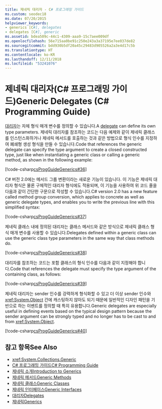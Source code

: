 ```yaml
---
title: 제네릭 대리자 - C# 프로그래밍 가이드
ms.custom: seodec18
ms.date: 07/20/2015
helpviewer_keywords:
- generics [C#], delegates
- delegates [C#], generic
ms.assetid: bdea509c-44c1-4309-aaa9-15c7aee009df
ms.openlocfilehash: 56e715aa0be91c250e243a3a37195e7ee037de82
ms.sourcegitcommit: bdd930b5df20a45c29483d905526a2a3e4d17c5b
ms.translationtype: HT
ms.contentlocale: ko-KR
ms.lasthandoff: 12/11/2018
ms.locfileid: "53241076"
---
```

# <a name="generic-delegates-c-programming-guide"></a><span data-ttu-id="a83ea-102">제네릭 대리자(C# 프로그래밍 가이드)</span><span class="sxs-lookup"><span data-stu-id="a83ea-102">Generic Delegates (C# Programming Guide)</span></span>
<span data-ttu-id="a83ea-103">[대리자](../../../csharp/language-reference/keywords/delegate.md)는 자체 형식 매개 변수를 정의할 수 있습니다.</span><span class="sxs-lookup"><span data-stu-id="a83ea-103">A [delegate](../../../csharp/language-reference/keywords/delegate.md) can define its own type parameters.</span></span> <span data-ttu-id="a83ea-104">제네릭 대리자를 참조하는 코드는 다음 예제와 같이 제네릭 클래스를 인스턴스화하거나 제네릭 메서드를 호출하는 것과 같은 방법으로 형식 인수를 지정하여 폐쇄형 생성 형식을 만들 수 있습니다.</span><span class="sxs-lookup"><span data-stu-id="a83ea-104">Code that references the generic delegate can specify the type argument to create a closed constructed type, just like when instantiating a generic class or calling a generic method, as shown in the following example:</span></span>  
  
 [!code-csharp[csProgGuideGenerics#36](../../../csharp/programming-guide/generics/codesnippet/CSharp/generic-delegates_1.cs)]  
  
 <span data-ttu-id="a83ea-105">C# 버전 2.0에는 메서드 그룹 변환이라는 새로운 기능이 있습니다. 이 기능은 제네릭 대리자 형식은 물론 구체적인 대리자 형식에도 적용되며, 이 기능을 사용하여 위 코드 줄을 다음과 같이 간단한 구문으로 작성할 수 있습니다.</span><span class="sxs-lookup"><span data-stu-id="a83ea-105">C# version 2.0 has a new feature called method group conversion, which applies to concrete as well as generic delegate types, and enables you to write the previous line with this simplified syntax:</span></span>  
  
 [!code-csharp[csProgGuideGenerics#37](../../../csharp/programming-guide/generics/codesnippet/CSharp/generic-delegates_2.cs)]  
  
 <span data-ttu-id="a83ea-106">제네릭 클래스 내에 정의된 대리자는 클래스 메서드와 같은 방식으로 제네릭 클래스 형식 매개 변수를 사용할 수 있습니다.</span><span class="sxs-lookup"><span data-stu-id="a83ea-106">Delegates defined within a generic class can use the generic class type parameters in the same way that class methods do.</span></span>  
  
 [!code-csharp[csProgGuideGenerics#38](../../../csharp/programming-guide/generics/codesnippet/CSharp/generic-delegates_3.cs)]  
  
 <span data-ttu-id="a83ea-107">대리자를 참조하는 코드는 포함 클래스의 형식 인수를 다음과 같이 지정해야 합니다.</span><span class="sxs-lookup"><span data-stu-id="a83ea-107">Code that references the delegate must specify the type argument of the containing class, as follows:</span></span>  
  
 [!code-csharp[csProgGuideGenerics#39](../../../csharp/programming-guide/generics/codesnippet/CSharp/generic-delegates_4.cs)]  
  
 <span data-ttu-id="a83ea-108">제네릭 대리자는 sender 인수를 강력하게 형식화할 수 있고 더 이상 sender 인수와 <xref:System.Object> 간에 캐스팅하지 않아도 되기 때문에 일반적인 디자인 패턴을 기반으로 하는 이벤트를 정의할 때 특히 유용합니다.</span><span class="sxs-lookup"><span data-stu-id="a83ea-108">Generic delegates are especially useful in defining events based on the typical design pattern because the sender argument can be strongly typed and no longer has to be cast to and from <xref:System.Object>.</span></span>  
  
 [!code-csharp[csProgGuideGenerics#40](../../../csharp/programming-guide/generics/codesnippet/CSharp/generic-delegates_5.cs)]  
  
## <a name="see-also"></a><span data-ttu-id="a83ea-109">참고 항목</span><span class="sxs-lookup"><span data-stu-id="a83ea-109">See Also</span></span>

- <xref:System.Collections.Generic>  
- [<span data-ttu-id="a83ea-110">C# 프로그래밍 가이드</span><span class="sxs-lookup"><span data-stu-id="a83ea-110">C# Programming Guide</span></span>](../../../csharp/programming-guide/index.md)  
- [<span data-ttu-id="a83ea-111">제네릭 소개</span><span class="sxs-lookup"><span data-stu-id="a83ea-111">Introduction to Generics</span></span>](../../../csharp/programming-guide/generics/introduction-to-generics.md)  
- [<span data-ttu-id="a83ea-112">제네릭 메서드</span><span class="sxs-lookup"><span data-stu-id="a83ea-112">Generic Methods</span></span>](../../../csharp/programming-guide/generics/generic-methods.md)  
- [<span data-ttu-id="a83ea-113">제네릭 클래스</span><span class="sxs-lookup"><span data-stu-id="a83ea-113">Generic Classes</span></span>](../../../csharp/programming-guide/generics/generic-classes.md)  
- [<span data-ttu-id="a83ea-114">제네릭 인터페이스</span><span class="sxs-lookup"><span data-stu-id="a83ea-114">Generic Interfaces</span></span>](../../../csharp/programming-guide/generics/generic-interfaces.md)  
- [<span data-ttu-id="a83ea-115">대리자</span><span class="sxs-lookup"><span data-stu-id="a83ea-115">Delegates</span></span>](../../../csharp/programming-guide/delegates/index.md)  
- [<span data-ttu-id="a83ea-116">제네릭</span><span class="sxs-lookup"><span data-stu-id="a83ea-116">Generics</span></span>](~/docs/standard/generics/index.md)
